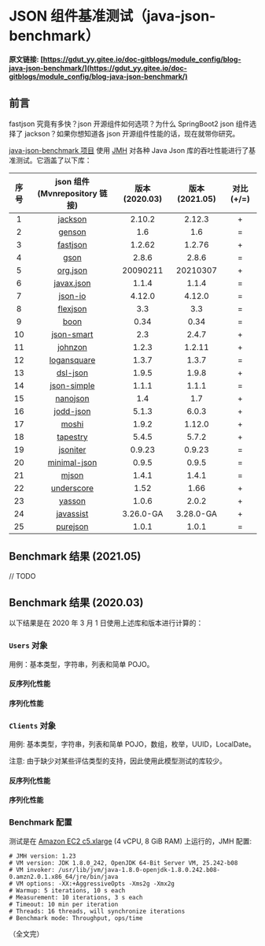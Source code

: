 # JSON 组件基准测试（java-json-benchmark）

**原文链接: [https://gdut_yy.gitee.io/doc-gitblogs/module_config/blog-java-json-benchmark/](https://gdut_yy.gitee.io/doc-gitblogs/module_config/blog-java-json-benchmark/)**

## 前言

fastjson 究竟有多快？json 开源组件如何选项？为什么 SpringBoot2 json 组件选择了 jackson？如果你想知道各 json 开源组件性能的话，现在就带你研究。

[java-json-benchmark 项目](https://github.com/fabienrenaud/java-json-benchmark) 使用 [JMH](http://openjdk.java.net/projects/code-tools/jmh/) 对各种 Java Json 库的吞吐性能进行了基准测试。它涵盖了以下库：

| 序号 |                                 json 组件 (Mvnrepository 链接)                                 | 版本 (2020.03) | 版本 (2021.05) | 对比 (+/=) |
| :--: | :--------------------------------------------------------------------------------------------: | :------------: | :------------: | :--------: |
|  1   |   [jackson](https://mvnrepository.com/artifact/com.fasterxml.jackson.core/jackson-databind)    |     2.10.2     |     2.12.3     |     +      |
|  2   |                 [genson](https://mvnrepository.com/artifact/com.owlike/genson)                 |      1.6       |      1.6       |     =      |
|  3   |              [fastjson](https://mvnrepository.com/artifact/com.alibaba/fastjson)               |     1.2.62     |     1.2.76     |     +      |
|  4   |              [gson](https://mvnrepository.com/artifact/com.google.code.gson/gson)              |     2.8.6      |     2.8.6      |     =      |
|  5   |                  [org.json](https://mvnrepository.com/artifact/org.json/json)                  |    20090211    |    20210307    |     +      |
|  6   |           [javax.json](https://mvnrepository.com/artifact/javax.json/javax.json-api)           |     1.1.4      |     1.1.4      |     =      |
|  7   |            [json-io](https://mvnrepository.com/artifact/com.cedarsoftware/json-io)             |     4.12.0     |     4.12.0     |     =      |
|  8   |            [flexjson](https://mvnrepository.com/artifact/net.sf.flexjson/flexjson)             |      3.3       |      3.3       |     =      |
|  9   |                  [boon](https://mvnrepository.com/artifact/io.fastjson/boon)                   |      0.34      |      0.34      |     =      |
|  10  |            [json-smart](https://mvnrepository.com/artifact/net.minidev/json-smart)             |      2.3       |     2.4.7      |     +      |
|  11  |         [johnzon](https://mvnrepository.com/artifact/org.apache.johnzon/johnzon-core)          |     1.2.3      |     1.2.11     |     +      |
|  12  |         [logansquare](https://mvnrepository.com/artifact/com.bluelinelabs/logansquare)         |     1.3.7      |     1.3.7      |     =      |
|  13  |            [dsl-json](https://mvnrepository.com/artifact/com.dslplatform/dsl-json)             |     1.9.5      |     1.9.8      |     +      |
|  14  |    [json-simple](https://mvnrepository.com/artifact/com.googlecode.json-simple/json-simple)    |     1.1.1      |     1.1.1      |     =      |
|  15  |               [nanojson](https://mvnrepository.com/artifact/com.grack/nanojson)                |      1.4       |      1.7       |     +      |
|  16  |               [jodd-json](https://mvnrepository.com/artifact/org.jodd/jodd-json)               |     5.1.3      |     6.0.3      |     +      |
|  17  |              [moshi](https://mvnrepository.com/artifact/com.squareup.moshi/moshi)              |     1.9.2      |     1.12.0     |     +      |
|  18  |        [tapestry](https://mvnrepository.com/artifact/org.apache.tapestry/tapestry-core)        |     5.4.5      |     5.7.2      |     +      |
|  19  |              [jsoniter](https://mvnrepository.com/artifact/com.jsoniter/jsoniter)              |     0.9.23     |     0.9.23     |     =      |
|  20  | [minimal-json](https://mvnrepository.com/artifact/com.eclipsesource.minimal-json/minimal-json) |     0.9.5      |     0.9.5      |     =      |
|  21  |                 [mjson](https://mvnrepository.com/artifact/org.sharegov/mjson)                 |     1.4.1      |     1.4.1      |     =      |
|  22  |         [underscore](https://mvnrepository.com/artifact/com.github.javadev/underscore)         |      1.52      |      1.66      |     +      |
|  23  |                [yasson](https://mvnrepository.com/artifact/org.eclipse/yasson)                 |     1.0.6      |     2.0.2      |     +      |
|  24  |            [javassist](https://mvnrepository.com/artifact/org.javassist/javassist)             |   3.26.0-GA    |   3.28.0-GA    |     +      |
|  25  |        [purejson](https://mvnrepository.com/artifact/io.github.senthilganeshs/purejson)        |     1.0.1      |     1.0.1      |     =      |

## Benchmark 结果 (2021.05)

// TODO

## Benchmark 结果 (2020.03)

以下结果是在 2020 年 3 月 1 日使用上述库和版本进行计算的：

### `Users` 对象

用例：基本类型，字符串，列表和简单 POJO。

#### 反序列化性能

<Echarts options="users-deser-1" />

#### 序列化性能

<Echarts options="users-ser-1" />

### `Clients` 对象

用例: 基本类型，字符串，列表和简单 POJO，数组，枚举，UUID，LocalDate。

注意: 由于缺少对某些评估类型的支持，因此使用此模型测试的库较少。

#### 反序列化性能

<Echarts options="clients-deser-1" />

#### 序列化性能

<Echarts options="clients-ser-1" />

### Benchmark 配置

测试是在 [Amazon EC2 c5.xlarge](https://aws.amazon.com/ec2/instance-types/c5/) (4 vCPU, 8 GiB RAM) 上运行的，JMH 配置:

```
# JMH version: 1.23
# VM version: JDK 1.8.0_242, OpenJDK 64-Bit Server VM, 25.242-b08
# VM invoker: /usr/lib/jvm/java-1.8.0-openjdk-1.8.0.242.b08-0.amzn2.0.1.x86_64/jre/bin/java
# VM options: -XX:+AggressiveOpts -Xms2g -Xmx2g
# Warmup: 5 iterations, 10 s each
# Measurement: 10 iterations, 3 s each
# Timeout: 10 min per iteration
# Threads: 16 threads, will synchronize iterations
# Benchmark mode: Throughput, ops/time
```

（全文完）
